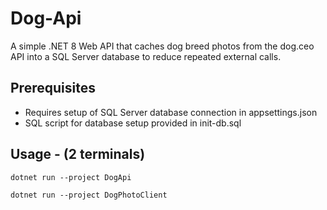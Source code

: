 # Dog-Api
A simple .NET 8 Web API that caches dog breed photos from the dog.ceo API into a SQL Server database to reduce repeated external calls.

## Prerequisites
- Requires setup of SQL Server database connection in appsettings.json
- SQL script for database setup provided in init-db.sql

## Usage - (2 terminals)
```dotnet run --project DogApi```

```dotnet run --project DogPhotoClient```
